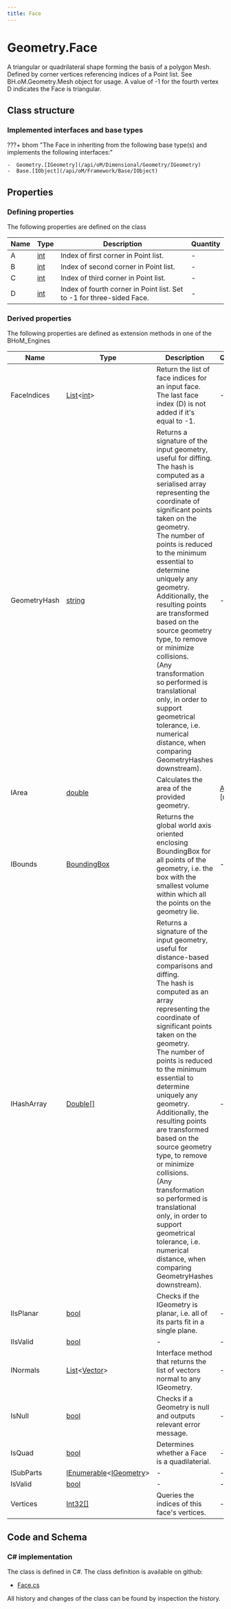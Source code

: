 ```yaml
---
title: Face
---
```


# Geometry.Face

A triangular or quadrilateral shape forming the basis of a polygon Mesh. Defined by corner vertices referencing indices of a Point list. See BH.oM.Geometry.Mesh object for usage.
A value of -1 for the fourth vertex D indicates the Face is triangular.

## Class structure

### Implemented interfaces and base types

???+ bhom "The Face in inheriting from the following base type(s) and implements the following interfaces:"

    -  Geometry.[IGeometry](/api/oM/Dimensional/Geometry/IGeometry)
    -  Base.[IObject](/api/oM/Framework/Base/IObject)


## Properties



### Defining properties

The following properties are defined on the class

| Name             | Type             | Description      | Quantity         |
|------------------|------------------|------------------|------------------|
| A | [int](https://learn.microsoft.com/en-us/dotnet/api/System.Int32?view=netstandard-2.0) | Index of first corner in Point list. | - |
| B | [int](https://learn.microsoft.com/en-us/dotnet/api/System.Int32?view=netstandard-2.0) | Index of second corner in Point list. | - |
| C | [int](https://learn.microsoft.com/en-us/dotnet/api/System.Int32?view=netstandard-2.0) | Index of third corner in Point list. | - |
| D | [int](https://learn.microsoft.com/en-us/dotnet/api/System.Int32?view=netstandard-2.0) | Index of fourth corner in Point list. Set to -1 for three-sided Face. | - |


### Derived properties

The following properties are defined as extension methods in one of the BHoM_Engines

| Name             | Type             | Description      | Quantity         | Engine           |
|------------------|------------------|------------------|------------------|------------------|
| FaceIndices | [List](https://learn.microsoft.com/en-us/dotnet/api/System.Collections.Generic.List-1?view=netstandard-2.0)&lt;[int](https://learn.microsoft.com/en-us/dotnet/api/System.Int32?view=netstandard-2.0)&gt; | Return the list of face indices for an input face. The last face index (D) is not added if it's equal to -1. | - | Geometry_Engine |
| GeometryHash | [string](https://learn.microsoft.com/en-us/dotnet/api/System.String?view=netstandard-2.0) | Returns a signature of the input geometry, useful for diffing.<br>The hash is computed as a serialised array representing the coordinate of significant points taken on the geometry.<br>The number of points is reduced to the minimum essential to determine uniquely any geometry.<br>Additionally, the resulting points are transformed based on the source geometry type, to remove or minimize collisions.<br>(Any transformation so performed is translational only, in order to support geometrical tolerance, i.e. numerical distance, when comparing GeometryHashes downstream). | - | Geometry_Engine |
| IArea | [double](https://learn.microsoft.com/en-us/dotnet/api/System.Double?view=netstandard-2.0) | Calculates the area of the provided geometry. | [Area](/api/oM/Dimensional/Quantities/Attributes/Area) [m²] | Geometry_Engine |
| IBounds | [BoundingBox](/api/oM/Dimensional/Geometry/BoundingBox) | Returns the global world axis oriented enclosing BoundingBox for all points of the geometry, i.e. the box with the smallest volume within which all the points on the geometry lie. | - | Geometry_Engine |
| IHashArray | [Double[]](https://learn.microsoft.com/en-us/dotnet/api/System.Double[]?view=netstandard-2.0) | Returns a signature of the input geometry, useful for distance-based comparisons and diffing.<br>The hash is computed as an array representing the coordinate of significant points taken on the geometry.<br>The number of points is reduced to the minimum essential to determine uniquely any geometry.<br>Additionally, the resulting points are transformed based on the source geometry type, to remove or minimize collisions.<br>(Any transformation so performed is translational only, in order to support geometrical tolerance, i.e. numerical distance, when comparing GeometryHashes downstream). | - | Geometry_Engine |
| IIsPlanar | [bool](https://learn.microsoft.com/en-us/dotnet/api/System.Boolean?view=netstandard-2.0) | Checks if the IGeometry is planar, i.e. all of its parts fit in a single plane. | - | Geometry_Engine |
| IIsValid | [bool](https://learn.microsoft.com/en-us/dotnet/api/System.Boolean?view=netstandard-2.0) | - | - | Geometry_Engine |
| INormals | [List](https://learn.microsoft.com/en-us/dotnet/api/System.Collections.Generic.List-1?view=netstandard-2.0)&lt;[Vector](/api/oM/Dimensional/Geometry/Vector)&gt; | Interface method that returns the list of vectors normal to any IGeometry. | - | Geometry_Engine |
| IsNull | [bool](https://learn.microsoft.com/en-us/dotnet/api/System.Boolean?view=netstandard-2.0) | Checks if a Geometry is null and outputs relevant error message. | - | Geometry_Engine |
| IsQuad | [bool](https://learn.microsoft.com/en-us/dotnet/api/System.Boolean?view=netstandard-2.0) | Determines whether a Face is a quadilaterial. | - | Geometry_Engine |
| ISubParts | [IEnumerable](https://learn.microsoft.com/en-us/dotnet/api/System.Collections.Generic.IEnumerable-1?view=netstandard-2.0)&lt;[IGeometry](/api/oM/Dimensional/Geometry/IGeometry)&gt; | - | - | Geometry_Engine |
| IsValid | [bool](https://learn.microsoft.com/en-us/dotnet/api/System.Boolean?view=netstandard-2.0) | - | - | Geometry_Engine |
| Vertices | [Int32[]](https://learn.microsoft.com/en-us/dotnet/api/System.Int32[]?view=netstandard-2.0) | Queries the indices of this face's vertices. | - | Geometry_Engine |


## Code and Schema

### C# implementation

The class is defined in C#. The class definition is available on github:

- [Face.cs](https://github.com/BHoM/BHoM/blob/develop/Geometry_oM/Mesh/Face.cs)

All history and changes of the class can be found by inspection the history.
